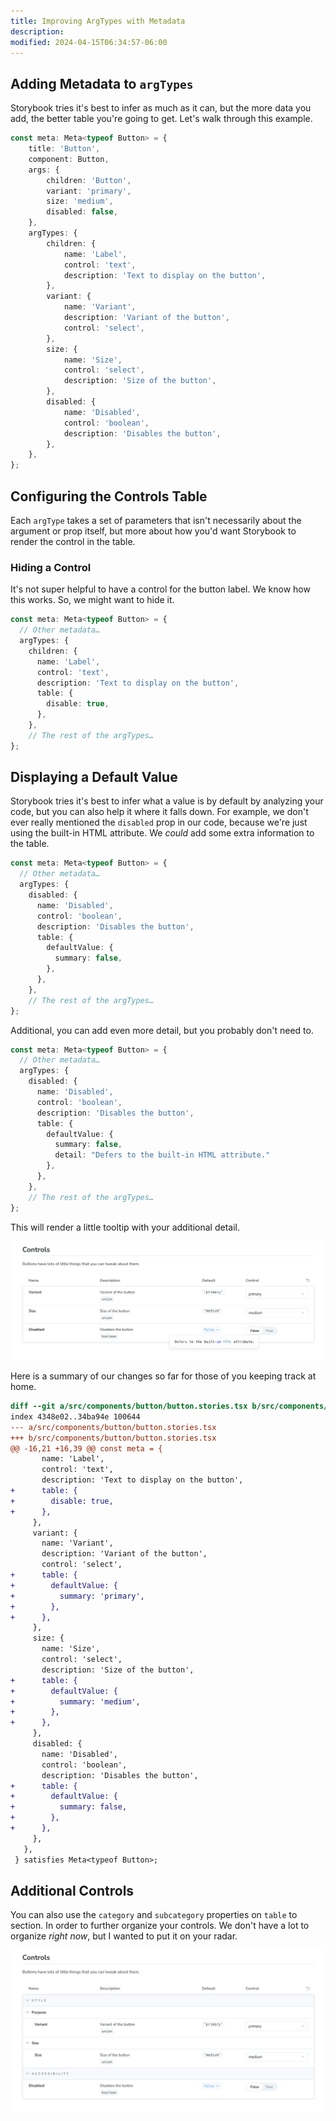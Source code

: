 ```yaml
---
title: Improving ArgTypes with Metadata
description:
modified: 2024-04-15T06:34:57-06:00
---
```


## Adding Metadata to `argTypes`

Storybook tries it's best to infer as much as it can, but the more data you add, the better table you're going to get. Let's walk through this example.

```ts
const meta: Meta<typeof Button> = {
	title: 'Button',
	component: Button,
	args: {
		children: 'Button',
		variant: 'primary',
		size: 'medium',
		disabled: false,
	},
	argTypes: {
		children: {
			name: 'Label',
			control: 'text',
			description: 'Text to display on the button',
		},
		variant: {
			name: 'Variant',
			description: 'Variant of the button',
			control: 'select',
		},
		size: {
			name: 'Size',
			control: 'select',
			description: 'Size of the button',
		},
		disabled: {
			name: 'Disabled',
			control: 'boolean',
			description: 'Disables the button',
		},
	},
};
```

## Configuring the Controls Table

Each `argType` takes a set of parameters that isn't necessarily about the argument or prop itself, but more about how you'd want Storybook to render the control in the table.

### Hiding a Control

It's not super helpful to have a control for the button label. We know how this works. So, we might want to hide it.

```ts
const meta: Meta<typeof Button> = {
  // Other metadata…
  argTypes: {
    children: {
      name: 'Label',
      control: 'text',
      description: 'Text to display on the button',
      table: {
        disable: true,
      },
    },
    // The rest of the argTypes…
};
```

## Displaying a Default Value

Storybook tries it's best to infer what a value is by default by analyzing your code, but you can also help it where it falls down. For example, we don't ever really mentioned the `disabled` prop in our code, because we're just using the built-in HTML attribute. We _could_ add some extra information to the table.

```ts
const meta: Meta<typeof Button> = {
  // Other metadata…
  argTypes: {
    disabled: {
      name: 'Disabled',
      control: 'boolean',
      description: 'Disables the button',
      table: {
        defaultValue: {
          summary: false,
        },
      },
    },
    // The rest of the argTypes…
};
```

Additional, you can add even more detail, but you probably don't need to.

```ts
const meta: Meta<typeof Button> = {
  // Other metadata…
  argTypes: {
    disabled: {
      name: 'Disabled',
      control: 'boolean',
      description: 'Disables the button',
      table: {
        defaultValue: {
          summary: false,
          detail: "Defers to the built-in HTML attribute."
        },
      },
    },
    // The rest of the argTypes…
};
```

This will render a little tooltip with your additional detail.

![Additional details are rendered in a small tooltip](assets/storybook-arg-types-detail.png)

Here is a summary of our changes so far for those of you keeping track at home.

```diff
diff --git a/src/components/button/button.stories.tsx b/src/components/button/button.stories.tsx
index 4348e02..34ba94e 100644
--- a/src/components/button/button.stories.tsx
+++ b/src/components/button/button.stories.tsx
@@ -16,21 +16,39 @@ const meta = {
       name: 'Label',
       control: 'text',
       description: 'Text to display on the button',
+      table: {
+        disable: true,
+      },
     },
     variant: {
       name: 'Variant',
       description: 'Variant of the button',
       control: 'select',
+      table: {
+        defaultValue: {
+          summary: 'primary',
+        },
+      },
     },
     size: {
       name: 'Size',
       control: 'select',
       description: 'Size of the button',
+      table: {
+        defaultValue: {
+          summary: 'medium',
+        },
+      },
     },
     disabled: {
       name: 'Disabled',
       control: 'boolean',
       description: 'Disables the button',
+      table: {
+        defaultValue: {
+          summary: false,
+        },
+      },
     },
   },
 } satisfies Meta<typeof Button>;
```

## Additional Controls

You can also use the `category` and `subcategory` properties on `table` to section. In order to further organize your controls. We don't have a lot to organize _right now_, but I wanted to put it on your radar.

![Figma controls with categories and subcategories](assets/storybook-figma-categories-and-subcategories.png)

